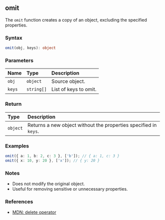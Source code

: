 ## omit

The `omit` function creates a copy of an object, excluding the specified properties.

### Syntax

```typescript
omit(obj, keys): object
```

### Parameters

| Name    | Type       | Description               |
| :------ | :--------- | :------------------------ |
| `obj`   | `object`   | Source object.            |
| `keys`  | `string[]` | List of keys to omit.     |

### Return

| Type     | Description                                               |
| :------- | :-------------------------------------------------------- |
| `object` | Returns a new object without the properties specified in `keys`. |

### Examples

```typescript
omit({ a: 1, b: 2, c: 3 }, ['b']); // { a: 1, c: 3 }
omit({ x: 10, y: 20 }, ['x']); // { y: 20 }
```

### Notes

- Does not modify the original object.
- Useful for removing sensitive or unnecessary properties.

### References
- [MDN: delete operator](https://developer.mozilla.org/en-US/docs/Web/JavaScript/Reference/Operators/delete)